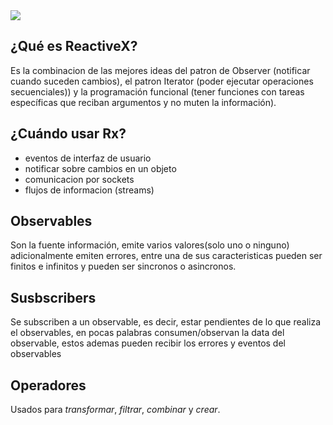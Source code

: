 <img src="https://gblobscdn.gitbook.com/spaces%2F-LwY_OXUQHvmdEoy0xNa%2Favatar.png?alt=media">

## ¿Qué es ReactiveX?
Es la combinacion de las mejores ideas del patron de Observer (notificar cuando suceden cambios), el patron Iterator (poder ejecutar operaciones secuenciales)) y la programación funcional (tener funciones con tareas específicas que reciban argumentos y no muten la información).

## ¿Cuándo usar Rx?

- eventos de interfaz de usuario
- notificar sobre cambios en un objeto
- comunicacion por sockets
- flujos de informacion (streams)

## Observables

Son la fuente información, emite varios valores(solo uno o ninguno) adicionalmente emiten errores, entre una de sus caracteristicas pueden ser finitos e infinitos y pueden ser sincronos o asincronos.

## Susbscribers

Se subscriben a un observable, es decir, estar pendientes de lo que realiza el observables, en pocas palabras consumen/observan la data del observable, estos ademas pueden recibir los errores y eventos del observables

## Operadores

Usados para *transformar*, *filtrar*, *combinar* y *crear*.